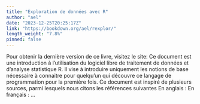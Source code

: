 ```yaml
---
title: "Exploration de données avec R"
author: "ael"
date: "2023-12-25T20:25:17Z"
link: "https://bookdown.org/ael/rexplor/"
length_weight: "7.8%"
pinned: false
---
```


Pour obtenir la dernière version de ce livre, visitez le site: Ce document est une introduction à l’utilisation du logiciel libre de traitement de données et d’analyse statistique R. Il vise à introduire uniquement les notions de base nécessaire à connaitre pour quelqu’un qui découvre ce langage de programmation pour la première fois. Ce document est inspiré de plusieurs sources, parmi lesquels nous citons les références suivantes En anglais : En français :  ...
